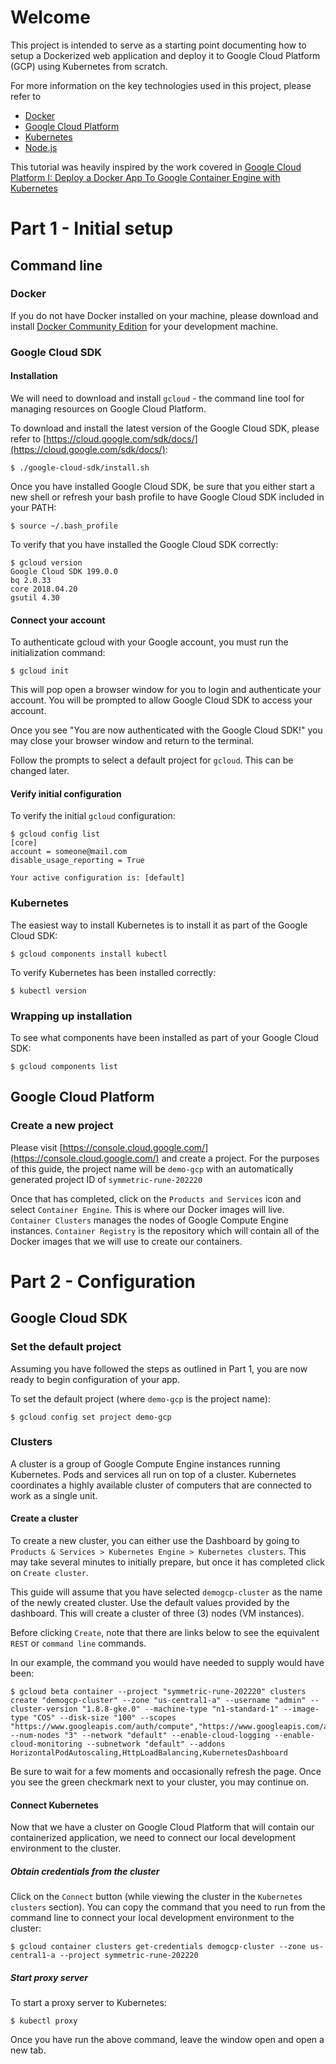 # Welcome
This project is intended to serve as a starting point documenting how to setup a Dockerized web application and deploy it to Google Cloud Platform (GCP) using Kubernetes from scratch.

For more information on the key technologies used in this project, please refer to
+ [Docker](https://www.docker.com)
+ [Google Cloud Platform](https://cloud.google.com/)
+ [Kubernetes](https://kubernetes.io)
+ [Node.js](https://nodejs.org/)

This tutorial was heavily inspired by the work covered in [Google Cloud Platform I: Deploy a Docker App To Google Container Engine with Kubernetes](https://scotch.io/tutorials/google-cloud-platform-i-deploy-a-docker-app-to-google-container-engine-with-kubernetes)

# Part 1 - Initial setup
## Command line
### Docker
If you do not have Docker installed on your machine, please download and install [Docker Community Edition](https://www.docker.com/community-edition) for your development machine.

### Google Cloud SDK
#### Installation
We will need to download and install `gcloud` - the command line tool for managing resources on Google Cloud Platform.

To download and install the latest version of the Google Cloud SDK, please refer to [https://cloud.google.com/sdk/docs/](https://cloud.google.com/sdk/docs/):

    $ ./google-cloud-sdk/install.sh

Once you have installed Google Cloud SDK, be sure that you either start a new shell or refresh your bash profile to have Google Cloud SDK included in your PATH:

    $ source ~/.bash_profile

To verify that you have installed the Google Cloud SDK correctly:

    $ gcloud version
    Google Cloud SDK 199.0.0
    bq 2.0.33
    core 2018.04.20
    gsutil 4.30

#### Connect your account
To authenticate gcloud with your Google account, you must run the initialization command:

    $ gcloud init

This will pop open a browser window for you to login and authenticate your account. You will be prompted to allow Google Cloud SDK to access your account.

Once you see "You are now authenticated with the Google Cloud SDK!" you may close your browser window and return to the terminal.

Follow the prompts to select a default project for `gcloud`. This can be changed later.

#### Verify initial configuration
To verify the initial `gcloud` configuration:

    $ gcloud config list
    [core]
    account = someone@mail.com
    disable_usage_reporting = True

    Your active configuration is: [default]
    
### Kubernetes
The easiest way to install Kubernetes is to install it as part of the Google Cloud SDK:

    $ gcloud components install kubectl

To verify Kubernetes has been installed correctly:

    $ kubectl version

### Wrapping up installation
To see what components have been installed as part of your Google Cloud SDK:

    $ gcloud components list

## Google Cloud Platform
### Create a new project
Please visit [https://console.cloud.google.com/](https://console.cloud.google.com/) and create a project. For the purposes of this guide, the project name will be `demo-gcp` with an automatically generated project ID of `symmetric-rune-202220`

Once that has completed, click on the `Products and Services` icon and select `Container Engine`. This is where our Docker images will live. `Container Clusters` manages the nodes of Google Compute Engine instances. `Container Registry` is the repository which will contain all of the Docker images that we will use to create our containers.

# Part 2 - Configuration
## Google Cloud SDK
### Set the default project
Assuming you have followed the steps as outlined in Part 1, you are now ready to begin configuration of your app.

To set the default project (where `demo-gcp` is the project name):

    $ gcloud config set project demo-gcp

### Clusters
A cluster is a group of Google Compute Engine instances running Kubernetes. Pods and services all run on top of a cluster. Kubernetes coordinates a highly available cluster of computers that are connected to work as a single unit.

#### Create a cluster
To create a new cluster, you can either use the Dashboard by going to `Products & Services > Kubernetes Engine > Kubernetes clusters`. This may take several minutes to initially prepare, but once it has completed click on `Create cluster`.

This guide will assume that you have selected `demogcp-cluster` as the name of the newly created cluster. Use the default values provided by the dashboard. This will create a cluster of three (3) nodes (VM instances).

Before clicking `Create`, note that there are links below to see the equivalent `REST` or `command line` commands. 

In our example, the command you would have needed to supply would have been:

    $ gcloud beta container --project "symmetric-rune-202220" clusters create "demogcp-cluster" --zone "us-central1-a" --username "admin" --cluster-version "1.8.8-gke.0" --machine-type "n1-standard-1" --image-type "COS" --disk-size "100" --scopes "https://www.googleapis.com/auth/compute","https://www.googleapis.com/auth/devstorage.read_only","https://www.googleapis.com/auth/logging.write","https://www.googleapis.com/auth/monitoring","https://www.googleapis.com/auth/servicecontrol","https://www.googleapis.com/auth/service.management.readonly","https://www.googleapis.com/auth/trace.append" --num-nodes "3" --network "default" --enable-cloud-logging --enable-cloud-monitoring --subnetwork "default" --addons HorizontalPodAutoscaling,HttpLoadBalancing,KubernetesDashboard

Be sure to wait for a few moments and occasionally refresh the page. Once you see the green checkmark next to your cluster, you may continue on.

#### Connect Kubernetes
Now that we have a cluster on Google Cloud Platform that will contain our containerized application, we need to connect our local development environment to the cluster.

##### Obtain credentials from the cluster
Click on the `Connect` button (while viewing the cluster in the `Kubernetes clusters` section). You can copy the command that you need to run from the command line to connect your local development environment to the cluster:

    $ gcloud container clusters get-credentials demogcp-cluster --zone us-central1-a --project symmetric-rune-202220

##### Start proxy server
To start a proxy server to Kubernetes:

    $ kubectl proxy

Once you have run the above command, leave the window open and open a new tab.

